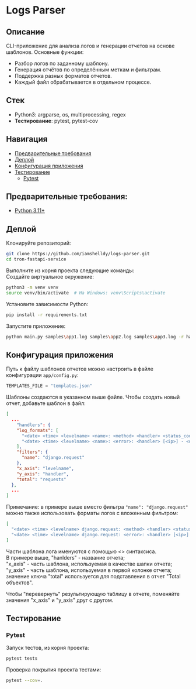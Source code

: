 # Logs Parser

## Описание
CLI-приложение для анализа логов и генерации отчетов на основе шаблонов. Основные функции:
* Разбор логов по заданному шаблону.
* Генерация отчётов по определённым меткам и фильтрам.
* Поддержка разных форматов отчетов.
* Каждый файл обрабатывается в отдельном процессе.

## Стек
* Python3: argparse, os, multiprocessing, regex
* **Тестирование**: pytest, pytest-cov

## Навигация
* [Предварительные требования](#предварительные-требования)
* [Деплой](#деплой)
* [Конфигурация приложения](#конфигурация-приложения)
* [Тестирование](#тестирование)
  * [Pytest](#pytest)

## Предварительные требования:
* [Python 3.11+](https://www.python.org/downloads/)

## Деплой
Клонируйте репозиторий:

```bash
git clone https://github.com/iamshelldy/logs-parser.git
cd tron-fastapi-service
```

Выполните из корня проекта следующие команды:\
Создайте виртуальное окружение:
```bash
python3 -m venv venv  
source venv/bin/activate  # На Windows: venv\Scripts\activate  
```
Установите зависимости Python:
```bash
pip install -r requirements.txt
```
Запустите приложение:
```bash
python main.py samples\app1.log samples\app2.log samples\app3.log -r handlers
```

## Конфигурация приложения
Путь к файлу шаблонов отчетов можно настроить в файле конфигурации `app/config.py`:
```python
TEMPLATES_FILE = "templates.json"
```
Шаблоны создаются в указанном выше файле.
Чтобы создать новый отчет, добавьте шаблон в файл:
```json
[
  ...
    "handlers": {
    "log_formats": [
      "<date> <time> <levelname> <name>: <method> <handler> <status_code> <status> [<ip>]",
      "<date> <time> <levelname> <name>: <error>: <handler> [<ip>] - <description>"
    ],
    "filters": {
      "name": "django.request"
    },
    "x_axis": "levelname",
    "y_axis": "handler",
    "total": "requests"
  },
  ...
]
```
Примечание: в примере выше вместо фильтра ```"name": "django.request"``` можно также использовать форматы логов с вложенным фильтром:
```json
[
  "<date> <time> <levelname> django.request: <method> <handler> <status_code> <status> [<ip>]",
  "<date> <time> <levelname> django.request: <error>: <handler> [<ip>] - <description>"
]
```
Части шаблона лога именуются с помощью <> синтаксиса.\
В примере выше, "hanlders" - название отчета;\
"x_axis" - часть шаблона, используемая в качестве шапки отчета;\
"y_axis" - часть шаблона, используемая в первой колонке отчета;\
значение ключа "total" используется для подставления в отчет "Total объектов".

Чтобы "перевернуть" результирующую таблицу в отчете, поменяйте значения "x_axis" и "y_axis" друг с другом.

## Тестирование

### Pytest
Запуск тестов, из корня проекта:
```bash
pytest tests
```
Проверка покрытия проекта тестами:
```bash
pytest --cov=.
```
